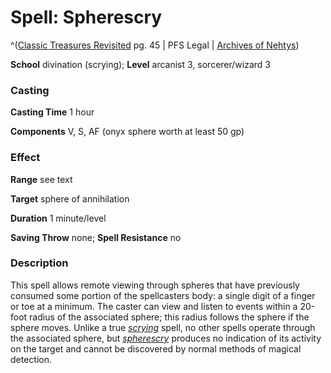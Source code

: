 # Spell: Spherescry

^([Classic Treasures Revisited][ss-spherescry] pg. 45 | PFS Legal | [Archives of Nehtys][sn-spherescry])

**School** divination (scrying); **Level** arcanist 3, sorcerer/wizard 3

### Casting

**Casting Time** 1 hour  

**Components** V, S, AF (onyx sphere worth at least 50 gp)

### Effect

**Range** see text  

**Target** sphere of annihilation  

**Duration** 1 minute/level  

**Saving Throw** none; **Spell Resistance** no

### Description

This spell allows remote viewing through spheres that have previously consumed some portion of the spellcasters body: a single digit of a finger or toe at a minimum. The caster can view and listen to events within a 20-foot radius of the associated sphere; this radius follows the sphere if the sphere moves. Unlike a true _[scrying]_ spell, no other spells operate through the associated sphere, but _[spherescry]_ produces no indication of its activity on the target and cannot be discovered by normal methods of magical detection.

[ss-spherescry]: http://paizo.com/store/downloads/p
[sn-spherescry]: http://www.archivesofnethys.com/SpellDisplay.aspx?ItemName=Spherescry
[spherescry]: http://www.archivesofnethys.com/SpellDisplay.aspx?ItemName=spherescry
[scrying]: http://www.archivesofnethys.com/SpellDisplay.aspx?ItemName=scrying